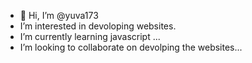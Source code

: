 - 👋 Hi, I’m @yuva173
-  I’m interested in  devoloping websites.
-  I’m currently learning javascript ...
-  I’m looking to collaborate on devolping the websites...


<!---
yuva173/yuva173 is a ✨ special ✨ repository because its `README.md` (this file) appears on your GitHub profile.
You can click the Preview link to take a look at your changes.
--->
